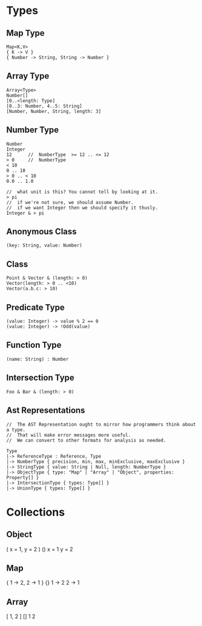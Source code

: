 
# Types

## Map Type
    Map<K,V>
    { K -> V }
    { Number -> String, String -> Number }
## Array Type
    Array<Type>
    Number[]
    [0..<length: Type]
    [0..3: Number, 4..5: String]
    [Number, Number, String, length: 3]
## Number Type
    Number
    Integer
    12      //  NumberType  >= 12 .. <= 12
    > 0     //  NumberType
    < 10
    0 .. 10
    > 0 .. < 10
    0.0 .. 1.0

    //  what unit is this? You cannot tell by looking at it.
    > pi
    //  if we're not sure, we should assume Number.
    //  if we want Integer then we should specify it thusly.
    Integer & > pi
## Anonymous Class
    (key: String, value: Number)
## Class
    Point & Vector & (length: > 0)
    Vector(length: > 0 .. <10)
    Vector(a.b.c: > 10)
## Predicate Type
    (value: Integer) -> value % 2 == 0
    (value: Integer) -> !Odd(value)
## Function Type
    (name: String) : Number
## Intersection Type
    Foo & Bar & (length: > 0)

## Ast Representations

    //  The AST Representation ought to mirror how programmers think about a type.
    //  That will make error messages more useful.
    //  We can convert to other formats for analysis as needed.

    Type
    |-> ReferenceType : Reference, Type
    |-> NumberType { precision, min, max, minExclusive, maxExclusive }
    |-> StringType { value: String | Null, length: NumberType }
    |-> ObjectType { type: "Map" | "Array" | "Object", properties: Property[] }
    |-> IntersectionType { types: Type[] }
    |-> UnionType { types: Type[] }

# Collections

## Object
( x = 1, y = 2 )
()
    x = 1
    y = 2

## Map
{ 1 -> 2, 2 -> 1 }
{}
    1 -> 2
    2 -> 1

## Array
[ 1, 2 ]
[]
    1
    2
